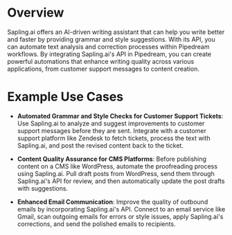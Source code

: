 # Overview

Sapling.ai offers an AI-driven writing assistant that can help you write better and faster by providing grammar and style suggestions. With its API, you can automate text analysis and correction processes within Pipedream workflows. By integrating Sapling.ai's API in Pipedream, you can create powerful automations that enhance writing quality across various applications, from customer support messages to content creation.

# Example Use Cases

- **Automated Grammar and Style Checks for Customer Support Tickets**: Use Sapling.ai to analyze and suggest improvements to customer support messages before they are sent. Integrate with a customer support platform like Zendesk to fetch tickets, process the text with Sapling.ai, and post the revised content back to the ticket.

- **Content Quality Assurance for CMS Platforms**: Before publishing content on a CMS like WordPress, automate the proofreading process using Sapling.ai. Pull draft posts from WordPress, send them through Sapling.ai's API for review, and then automatically update the post drafts with suggestions.

- **Enhanced Email Communication**: Improve the quality of outbound emails by incorporating Sapling.ai's API. Connect to an email service like Gmail, scan outgoing emails for errors or style issues, apply Sapling.ai's corrections, and send the polished emails to recipients.
